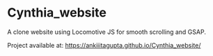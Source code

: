 # Cynthia_website
 A clone website using Locomotive JS for smooth scrolling and GSAP.

 Project available at: https://ankiiitagupta.github.io/Cynthia_website/
